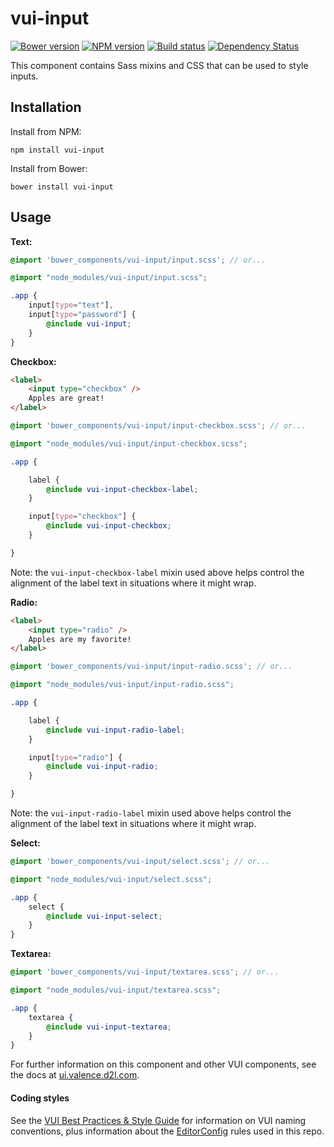 # vui-input
[![Bower version][bower-image]][bower-url]
[![NPM version][npm-image]][npm-url]
[![Build status][ci-image]][ci-url]
[![Dependency Status][dependencies-image]][dependencies-url]

This component contains Sass mixins and CSS that can be used to style inputs.

## Installation

Install from NPM:
```shell
npm install vui-input
```

Install from Bower:
```shell
bower install vui-input
```

## Usage

**Text:**

```scss
@import 'bower_components/vui-input/input.scss'; // or...

@import "node_modules/vui-input/input.scss";

.app {
	input[type="text"],
	input[type="password"] {
		@include vui-input;
	}
}
```

**Checkbox:**

```html
<label>
	<input type="checkbox" />
	Apples are great!
</label>
```

```scss
@import 'bower_components/vui-input/input-checkbox.scss'; // or...

@import "node_modules/vui-input/input-checkbox.scss";

.app {

	label {
		@include vui-input-checkbox-label;
	}

	input[type="checkbox"] {
		@include vui-input-checkbox;
	}

}
```

Note: the `vui-input-checkbox-label` mixin used above helps control the alignment of the label text in situations where it might wrap.

**Radio:**

```html
<label>
	<input type="radio" />
	Apples are my favorite!
</label>
```

```scss
@import 'bower_components/vui-input/input-radio.scss'; // or...

@import "node_modules/vui-input/input-radio.scss";

.app {

	label {
		@include vui-input-radio-label;
	}

	input[type="radio"] {
		@include vui-input-radio;
	}

}
```

Note: the `vui-input-radio-label` mixin used above helps control the alignment of the label text in situations where it might wrap.

**Select:**

```scss
@import 'bower_components/vui-input/select.scss'; // or...

@import "node_modules/vui-input/select.scss";

.app {
	select {
		@include vui-input-select;
	}
}
```

**Textarea:**

```scss
@import 'bower_components/vui-input/textarea.scss'; // or...

@import "node_modules/vui-input/textarea.scss";

.app {
	textarea {
		@include vui-input-textarea;
	}
}
```

For further information on this component and other VUI components, see the docs at [ui.valence.d2l.com](http://ui.valence.d2l.com/).

#### Coding styles
See the [VUI Best Practices & Style Guide](https://github.com/Brightspace/valence-ui-docs/wiki/Best-Practices-&-Style-Guide) for information on VUI naming conventions, plus information about the [EditorConfig](http://editorconfig.org) rules used in this repo.

[bower-url]: http://bower.io/search/?q=vui-input
[bower-image]: https://img.shields.io/bower/v/vui-input.svg
[npm-url]: https://npmjs.org/package/vui-input
[npm-image]: https://img.shields.io/npm/v/vui-input.svg
[ci-url]: https://travis-ci.org/Brightspace/valence-ui-input
[ci-image]: https://img.shields.io/travis-ci/Brightspace/valence-ui-input.svg
[dependencies-url]: https://david-dm.org/brightspace/valence-ui-input
[dependencies-image]: https://img.shields.io/david/Brightspace/valence-ui-input.svg

